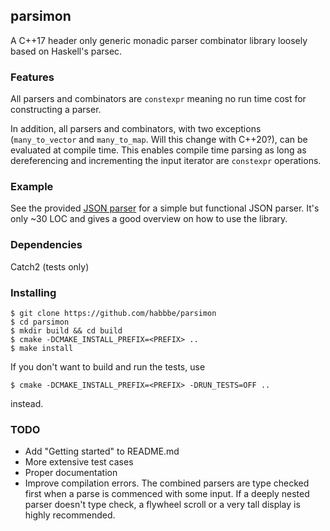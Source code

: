 ## parsimon 

A C++17 header only generic monadic parser combinator library loosely based on Haskell's parsec. 

### Features

All parsers and combinators are `constexpr` meaning no run time cost for constructing a parser.

In addition, all parsers and combinators, with two exceptions (`many_to_vector` and `many_to_map`. 
Will this change with C++20?), can be evaluated at compile time.
This enables compile time parsing as long as dereferencing and incrementing the input iterator are 
`constexpr` operations.

### Example

See the provided [JSON parser](test/json/json_parser.h) for a simple but functional JSON parser. It's only ~30 LOC and gives
a good overview on how to use the library.

### Dependencies

Catch2 (tests only)

### Installing


```
$ git clone https://github.com/habbbe/parsimon
$ cd parsimon
$ mkdir build && cd build
$ cmake -DCMAKE_INSTALL_PREFIX=<PREFIX> ..
$ make install

```

If you don't want to build and run the tests, use
```
$ cmake -DCMAKE_INSTALL_PREFIX=<PREFIX> -DRUN_TESTS=OFF ..

```
instead.


### TODO

- Add "Getting started" to README.md
- More extensive test cases
- Proper documentation
- Improve compilation errors. The combined parsers are type checked first when a
parse is commenced with some input. If a deeply nested parser doesn't type check, a flywheel scroll
or a very tall display is highly recommended.
